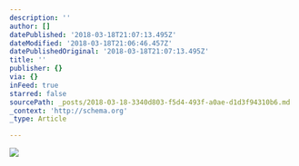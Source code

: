 ```yaml
---
description: ''
author: []
datePublished: '2018-03-18T21:07:13.495Z'
dateModified: '2018-03-18T21:06:46.457Z'
datePublishedOriginal: '2018-03-18T21:07:13.495Z'
title: ''
publisher: {}
via: {}
inFeed: true
starred: false
sourcePath: _posts/2018-03-18-3340d803-f5d4-493f-a0ae-d1d3f94310b6.md
_context: 'http://schema.org'
_type: Article

---
```

![](https://the-grid-user-content.s3-us-west-2.amazonaws.com/5a6cca88-ceb1-4a3e-bad2-68603dcccda3.jpg)